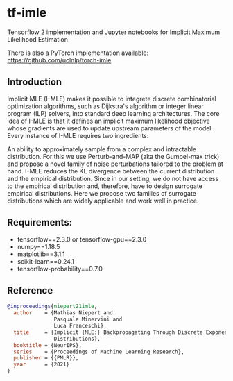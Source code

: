 # tf-imle
Tensorflow 2 implementation and Jupyter notebooks for Implicit Maximum Likelihood Estimation

There is also a PyTorch implementation available: https://github.com/uclnlp/torch-imle

## Introduction

Implicit MLE (I-MLE) makes it possible to integrete discrete combinatorial optimization algorithms, such as Dijkstra's algorithm or integer linear program (ILP) solvers, into standard deep learning architectures. The core idea of I-MLE is that it defines an implicit maximum likelihood objective whose gradients are used to update upstream parameters of the model. Every instance of I-MLE requires two ingredients:

An ability to approximately sample from a complex and intractable distribution. For this we use Perturb-and-MAP (aka the Gumbel-max trick) and propose a novel family of noise perturbations tailored to the problem at hand.
I-MLE reduces the KL divergence between the current distribution and the empirical distribution. Since in our setting, we do not have access to the empirical distribution and, therefore, have to design surrogate empirical distributions. Here we propose two families of surrogate distributions which are widely applicable and work well in practice.


## Requirements: 
* tensorflow==2.3.0 or tensorflow-gpu==2.3.0
* numpy==1.18.5
* matplotlib==3.1.1
* scikit-learn==0.24.1
* tensorflow-probability==0.7.0


## Reference

```bibtex
@inproceedings{niepert21imle,
  author    = {Mathias Niepert and
               Pasquale Minervini and
               Luca Franceschi},
  title     = {Implicit {MLE:} Backpropagating Through Discrete Exponential Family
               Distributions},
  booktitle = {NeurIPS},
  series    = {Proceedings of Machine Learning Research},
  publisher = {{PMLR}},
  year      = {2021}
}
```
